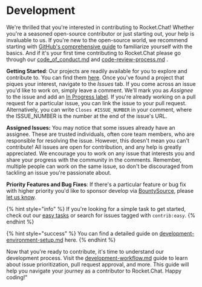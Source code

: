 # Development

We're thrilled that you're interested in contributing to Rocket.Chat! Whether you're a seasoned open-source contributor or just starting out, your help is invaluable to us. If you're new to the open-source world, we recommend starting with [GitHub's comprehensive guide](https://opensource.guide/how-to-contribute/) to familiarize yourself with the basics. And if it's your first time contributing to Rocket.Chat please go through our [code\_of\_conduct.md](../../code\_of\_conduct.md "mention") and [code-review-process.md](../../code-review-process.md "mention") .

**Getting Started**: Our projects are readily available for you to explore and contribute to. You can find them [here](https://github.com/RocketChat). Once you've found a project that piques your interest, navigate to the _Issues_ tab. If you come across an issue you'd like to work on, simply leave a comment. We'll mark you as _Assignee_ to the issue and add an [In Progress label](https://github.com/RocketChat/Rocket.Chat/labels/stat%3A%20in%20progress). If you're already working on a pull request for a particular issue, you can link the issue to your pull request. Alternatively, you can write `Closes #ISSUE_NUMBER` in your comment, where the ISSUE\_NUMBER is the number at the end of the issue's URL.

**Assigned Issues:** You may notice that some issues already have an assignee. These are trusted individuals, often core team members, who are responsible for resolving the issue. However, this doesn't mean you can't contribute! All issues are open for contribution, and any help is greatly appreciated. We encourage you to work on any issue that interests you and share your progress with the community in the comments. Remember, multiple people can work on the same issue, so don't be discouraged from tackling an issue you're passionate about.

**Priority Features and Bug Fixes**: If there's a particular feature or bug fix with higher priority you'd like to sponsor develop via [BountySource](https://app.bountysource.com/teams/rocketchat), please [let us know](https://www.rocket.chat/contact).

{% hint style="info" %}
&#x20;If you're looking for a simple task to get started, check out our [easy tasks](https://github.com/RocketChat/Rocket.Chat/labels/contrib%3A%20easy) or search for issues tagged with `contrib:easy`.
{% endhint %}

{% hint style="success" %}
You can find a detailed guide on [development-environment-setup.md](../../../getting-started/development-environment-setup.md "mention") here.
{% endhint %}

Now that you're ready to contribute, it's time to understand our development process. Visit the [development-workflow.md](development-workflow.md "mention") guide to learn about issue prioritization, pull request approval, and more. This guide will help you navigate your journey as a contributor to Rocket.Chat. Happy coding!"
